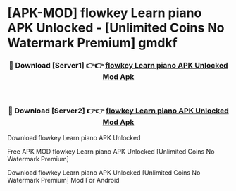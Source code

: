 # [APK-MOD] flowkey  Learn piano APK Unlocked - [Unlimited Coins No Watermark Premium] gmdkf



<div align="center">
<h3>🔴 Download [Server1] 👉👉 <a href="https://momento.my/?title=flowkey__Learn_piano_APK_Unlocked">flowkey  Learn piano APK Unlocked Mod Apk</a></h3><br>

<h3>🔴 Download [Server2] 👉👉 <a href="https://momento.my/?title=flowkey__Learn_piano_APK_Unlocked">flowkey  Learn piano APK Unlocked Mod Apk</a></h3>
</div>



Download flowkey  Learn piano APK Unlocked 

Free APK MOD flowkey  Learn piano APK Unlocked [Unlimited Coins No Watermark Premium]

Download flowkey  Learn piano APK Unlocked [Unlimited Coins No Watermark Premium] Mod For Android
